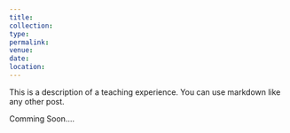 ```yaml
---
title: 
collection: 
type: 
permalink: 
venue: 
date: 
location: 
---
```


This is a description of a teaching experience. You can use markdown like any other post.

Comming Soon....
